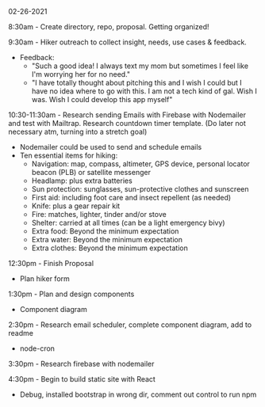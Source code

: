 02-26-2021

8:30am - Create directory, repo, proposal. Getting organized!

9:30am - Hiker outreach to collect insight, needs, use cases & feedback.

- Feedback:
  - "Such a good idea! I always text my mom but sometimes I feel like I'm worrying her for no need."
  - "I have totally thought about pitching this and I wish I could but I have no idea where to go with this. I am not a tech kind of gal. Wish I was. Wish I could develop this app myself"

10:30-11:30am - Research sending Emails with Firebase with Nodemailer and test with Mailtrap. Research countdown timer template. (Do later not necessary atm, turning into a stretch goal)

- Nodemailer could be used to send and schedule emails
- Ten essential items for hiking:
  - Navigation: map, compass, altimeter, GPS device, personal locator beacon (PLB) or satellite messenger
  - Headlamp: plus extra batteries
  - Sun protection: sunglasses, sun-protective clothes and sunscreen
  - First aid: including foot care and insect repellent (as needed)
  - Knife: plus a gear repair kit
  - Fire: matches, lighter, tinder and/or stove
  - Shelter: carried at all times (can be a light emergency bivy)
  - Extra food: Beyond the minimum expectation
  - Extra water: Beyond the minimum expectation
  - Extra clothes: Beyond the minimum expectation

12:30pm - Finish Proposal

- Plan hiker form

1:30pm - Plan and design components

- Component diagram

2:30pm - Research email scheduler, complete component diagram, add to readme

- node-cron

3:30pm - Research firebase with nodemailer

4:30pm - Begin to build static site with React

- Debug, installed bootstrap in wrong dir, comment out control to run npm

